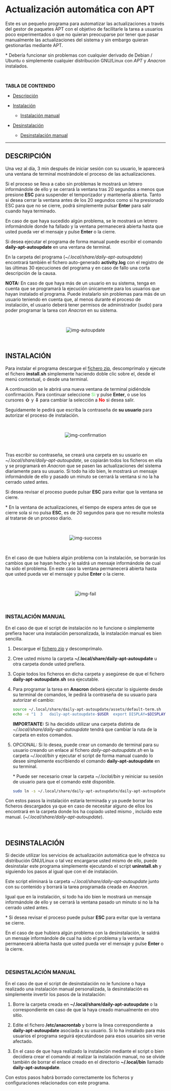 # Actualización automática con APT

Este es un pequeño programa para automatizar las actualizaciones a través del gestor de paquetes APT con el objetivo de facilitarle la tarea a usuarios poco experimentados o que no quieran preocuparse por tener que pasar manualmente las actualizaciones del sistema y sin embargo quieran gestionarlas mediante APT.

\* Debería funcionar sin problemas con cualquier derivado de Debian / Ubuntu o simplemente cualquier distribución GNU/Linux con _APT_ y _Anacron_ instalados.

<br />

  **TABLA DE CONTENIDO**
+ [Descripción](#DESCRIPCIÓN)

+ [Instalación](#INSTALACIÓN)
  
  - [Instalación manual](#INSTALACIÓN-MANUAL)

+ [Desinstalación](#DESINSTALACIÓN)
  
  - [Desinstalación manual](#DESINSTALACIÓN-MANUAL)

____

## DESCRIPCIÓN

Una vez al día, 3 min después de iniciar sesión con su usuario, le aparecerá una ventana de terminal mostrándole el proceso de las actualizaciones.

Si el proceso se lleva a cabo sin problemas le mostrará un letrero informándole de ello y se cerrará la ventana tras 20 segundos a menos que presione **ESC** para suspender el temporizador y mantenerla abierta. Tanto si desea cerrar la ventana antes de los 20 segundos como si ha presionado ESC para que no se cierre, podrá simplemente pulsar **Enter** para salir cuando haya terminado.

En caso de que haya sucedido algún problema, se le mostrará un letrero informándole  donde ha fallado y la ventana permanecerá abierta hasta que usted pueda ver el mensaje y pulse **Enter** o la cierre.

Si desea ejecutar el programa de forma manual puede escribir el comando **daily-apt-autoupdate** en una ventana de terminal.

En la carpeta del programa (_~/.local/share/daily-apt-autoupdate_) encontrará también el fichero auto-generado **activity.log** con el registro de las últimas 30 ejecuciones del programa y en caso de fallo una corta descripción de la causa.

**NOTA:** En caso de que haya más de un usuario en su sistema, tenga en cuenta que se  programará la ejecución únicamente para los usuarios que hayan instalado el programa. Puede instalarlo sin problemas para más de un usuario teniendo en cuenta que, al menos durante el proceso de instalación, el usuario deberá tener permisos de administrador (sudo) para poder programar la tarea con _Anacron_ en su sistema.

<br />

<p align="center">
   <img src="assets/img-autoupdate.png" alt="img-autoupdate"/>
</p>

<br />

## INSTALACIÓN

Para instalar el programa descargue el [fichero zip](https://github.com/FenrirWolfwood/daily-apt-autoupdate/archive/refs/tags/v1.1.0.zip), descomprímalo y ejecute el fichero **install.sh** simplemente haciendo doble clic sobre el, desde el menú contextual, o desde una terminal.

A continuación se le abrirá una nueva ventana de terminal pidiéndole confirmación. Para continuar seleccione **<span style="color:lightgreen">Si</span>** y pulse **Enter**, o use los cursores **⇧** y **⇩** para cambiar la selección a **<span style="color:red">No</span>** si desea salir.

Seguidamente le pedirá que escriba la contraseña de **su usuario** para autorizar el proceso de instalación.

<br />

<p align="center">
   <img src="assets/img-confirmation.png" alt="img-confirmation"/>
</p>

<br />

Tras escribir su contraseña, se creará una carpeta en su usuario en _~/.local/share/daily-apt-autoupdate_, se copiarán todos los ficheros en ella y se programará en _Anacron_ que se pasen las actualizaciones del sistema diariamente para su usuario. Si todo ha ido bien, le mostrará un mensaje informándole de ello y pasado un minuto se cerrará la ventana si no la ha cerrado usted antes.

Si desea revisar el proceso puede pulsar **ESC** para evitar que la ventana se cierre.

\* En la ventana de actualizaciones, el tiempo de espera antes de que se cierre sola si no pulsa **ESC**, es de 20 segundos para que no resulte molesta al tratarse de un proceso diario.

<br />

<p align="center">
   <img src="assets/img-success.png" alt="img-success"/>
</p>

<br />

En el caso de que hubiera algún problema con la instalación, se borrarán los cambios que se hayan hecho y le saldrá un mensaje informándole de cual ha sido el problema. En este caso la ventana permanecerá abierta hasta que usted pueda ver el mensaje y pulse **Enter** o la cierre.

<br />

<p align="center">
   <img src="assets/img-fail.png" alt="img-fail"/>
</p>

<br />

### INSTALACIÓN MANUAL

En el caso de que el script de instalación no le funcione o simplemente prefiera hacer una instalación personalizada, la instalación manual es bien sencilla.

1. Descargue el [fichero zip](https://github.com/FenrirWolfwood/daily-apt-autoupdate/archive/refs/tags/v1.1.0.zip) y descomprímalo.

2. Cree usted mismo la carpeta **~/.local/share/daily-apt-autoupdate** u otra carpeta donde usted prefiera.

3. Copie todos los ficheros en dicha carpeta y asegúrese de que el fichero **daily-apt-autoupdate.sh** sea ejecutable.

4. Para programar la tarea en **Anacron** deberá ejecutar lo siguiente desde su terminal de comandos, le pedirá la contraseña de su usuario para autorizar el cambio:
   
   ```bash
   source ~/.local/share/daily-apt-autoupdate/assets/default-term.sh
   echo -e "1  3   daily-apt-autoupdate-$USER  export DISPLAY=$DISPLAY XAUTHORITY=$XAUTHORITY HOME=$HOME USER=$USER GROUP=$(id -gn) && $default_term $HOME/.local/share/daily-apt-autoupdate/daily-apt-autoupdate.sh &" | sudo tee -a /etc/anacrontab > /dev/null
   ```
   
   **IMPORTANTE:** Si ha decidido utilizar una carpeta distinta de _~/.local/share/daily-apt-autoupdate_ tendrá que cambiar la ruta de la carpeta en estos comandos.

5. OPCIONAL: Si lo desea, puede crear un comando de terminal para su usuario creando un enlace al fichero _daily-apt-autoupdate.sh_ en la carpeta _~/.local/bin_ y ejecutar el script de forma manual cuando lo desee simplemente escribiendo el comando **daily-apt-autoupdate** en su terminal.
   
   \* Puede ser necesario crear la carpeta _~/.loclal/bin_ y reiniciar su sesión de usuario para que el comando esté disponible.
   
   ```bash
   sudo ln -s ~/.local/share/daily-apt-autoupdate/daily-apt-autoupdate.sh ~/.local/bin/daily-apt-autoupdate   
   ```

Con estos pasos la instalación estaría terminada y ya puede borrar los ficheros descargados ya que en caso de necesitar alguno de ellos los encontrará en la carpeta donde los ha copiado usted mismo , incluido este manual. (_~/.local/share/daily-apt-autoupdate_).

<br />

## DESINSTALACIÓN

Si decide utilizar los servicios de actualización automática que le ofrezca su distribución GNU/Linux o tal vez encargarse usted mismo de ello, puede desinstalar este programa simplemente ejecutando el script **uninstall.sh** y siguiendo los pasos al igual que con el de instalación.

Este script eliminará la carpeta _~/.local/share/daily-apt-autoupdate_ junto con su contenido y borrará la tarea programada creada en _Anacron_.

Igual que en la instalación, si todo ha ido bien le mostrará un mensaje informándole de ello y se cerrará la ventana pasado un minuto si no la ha cerrado usted antes.

\* Si desea revisar el proceso puede pulsar **ESC** para evitar que la ventana se cierre.

En el caso de que hubiera algún problema con la desinstalación, le saldrá un mensaje informándole de cual ha sido el problema y la ventana permanecerá abierta hasta que usted pueda ver el mensaje y pulse **Enter** o la cierre.

<br />

### DESINSTALACIÓN MANUAL

En el caso de que el script de desinstalación no le funcione o haya realizado una instalación manual personalizada, la desinstalación es simplemente invertir los pasos de la instalación:

1. Borre la carpeta creada en **~/.local/share/daily-apt-autoupdate** o la correspondiente en caso de que la haya creado manualmente en otro sitio.

2. Edite el fichero **/etc/anacrontab** y borre la linea correspondiente a **daily-apt-autoupdate** asociada a su usuario. Si lo ha instalado para más usuarios el programa seguirá ejecutándose para esos usuarios sin verse afectado.

3. En el caso de que haya realizado la instalación mediante el script o bien decidiera crear el comando al realizar la instalación manual, no se olvide también de borrar el enlace creado en el directorio **~/.local/bin** llamado **daily-apt-autoupdate**.

Con estos pasos habrá borrado correctamente los ficheros y configuraciones relacionados con este programa.

